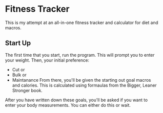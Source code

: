 # Fitness Tracker
This is my attempt at an all-in-one fitness tracker and calculator for diet and macros.

## Start Up
The first time that you start, run the program. This will prompt you to enter your weight. Then, your initial preference:
- Cut 
    or
- Bulk
    or 
- Maintanance
From there, you'll be given the starting out goal macros and calories. This is calculated using formaulas from the Bigger, Leaner Stronger book. 

After you have written down these goals, you'll be asked if you want to enter your body measurements. You can either do this or wait. 

